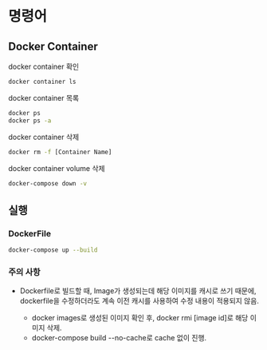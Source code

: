 # 명령어

## Docker Container

docker container 확인

``` bash
docker container ls
```

docker container 목록

``` bash
docker ps  
docker ps -a
```

docker container 삭제

``` bash
docker rm -f [Container Name]
```

docker container volume 삭제

``` bash
docker-compose down -v
```

## 실행

### DockerFile

``` bash
docker-compose up --build
```

### 주의 사항

* Dockerfile로 빌드할 때, Image가 생성되는데 해당 이미지를 캐시로 쓰기 때문에, dockerfile을 수정하더라도 계속 이전 캐시를 사용하여 수정 내용이 적용되지 않음.

    - docker images로 생성된 이미지 확인 후, docker rmi [image id]로 해당 이미지 삭제.
    - docker-compose build --no-cache로 cache 없이 진행.